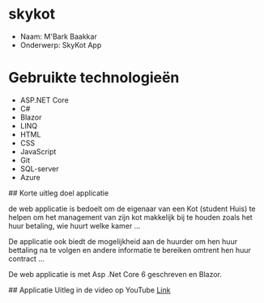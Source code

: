 # skykot
* Naam: M'Bark Baakkar
* Onderwerp: SkyKot App

# Gebruikte technologieën
<div>
    <ul>
        <li>ASP.NET Core</li>
        <li>C#</li>
        <li>Blazor</li>
        <li>LINQ</li>
        <li>HTML</li>
        <li>CSS</li>
        <li>JavaScript</li>
        <li>Git</li>
        <li>SQL-server</li>
        <li>Azure</li>
    </ul>
</div>
## Korte uitleg doel applicatie
<div>
    <p>
        de web applicatie is bedoelt om de eigenaar van een Kot (student Huis) te helpen om het management van zijn kot makkelijk bij te houden zoals het huur betaling, wie huurt welke kamer ...
    </p>
    <p>
        De applicatie ook biedt de mogelijkheid aan de huurder om hen  huur bettaling na te volgen en andere informatie te bereiken omtrent hen huur contract ...
    </p>
    <p>
        De web applicatie is met Asp .Net Core 6 geschreven en Blazor.
    </p>
    <p>
        ## Applicatie Uitleg in de video op YouTube
        <a href="https://www.youtube.com/watch?v=1UFCZMCe3kU">Link</a>
    </p>
</div>